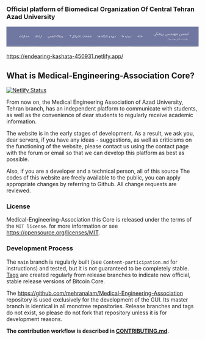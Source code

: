 ### Official platform of Biomedical Organization Of Central Tehran Azad University 

<img src="EN-README.png"/>

https://endearing-kashata-450931.netlify.app/


What is Medical-Engineering-Association Core?
---------------------
[![Netlify Status](https://api.netlify.com/api/v1/badges/b5e98be6-f31f-4be4-ab4a-497f3549b5cb/deploy-status)](https://app.netlify.com/sites/medical-engineering-association/deploys)

From now on, the Medical Engineering Association of Azad University, Tehran branch, has an independent platform to communicate with students, as well as the convenience of dear students to regularly receive academic information. 

The website is in the early stages of development. As a result, we ask you, dear servers, if you have any ideas - suggestions, as well as criticisms on the functioning of the website, please contact us using the contact page with the forum or email so that we can develop this platform as best as possible. 

Also, if you are a developer and a technical person, all of this source The codes of this website are freely available to the public, you can apply appropriate changes by referring to Github. All change requests are reviewed.

### License

Medical-Engineering-Association this  Core is released under the terms of the ```MIT license```. for more
information or see https://opensource.org/licenses/MIT.

### Development Process

The `main` branch is regularly built (see `Content-participation.md` for instructions) and tested, but it is not guaranteed to be completely stable. [Tags](https://github.com/mehranalam/Medical-Engineering-Association/tags) are created regularly from release branches to indicate new official, stable release versions of Bitcoin Core.


The https://github.com/mehranalam/Medical-Engineering-Association repository is used exclusively for the
development of the GUI. Its master branch is identical in all monotree
repositories. Release branches and tags do not exist, so please do not fork
that repository unless it is for development reasons.

**The contribution workflow is described in [CONTRIBUTING.md](Content-participation.md).**

<!-- ### contributors -->

<!--
<a href="https://github.com/mehranalam/Medical-Engineering-Association/graphs/contributors"><img src="https://contrib.rocks/image?repo=mehranalam/Medical-Engineering-Association" /></a>
-->
